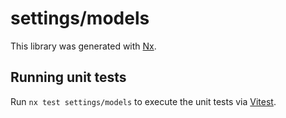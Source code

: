 # settings/models

This library was generated with [Nx](https://nx.dev).

## Running unit tests

Run `nx test settings/models` to execute the unit tests via [Vitest](https://vitest.dev/).
